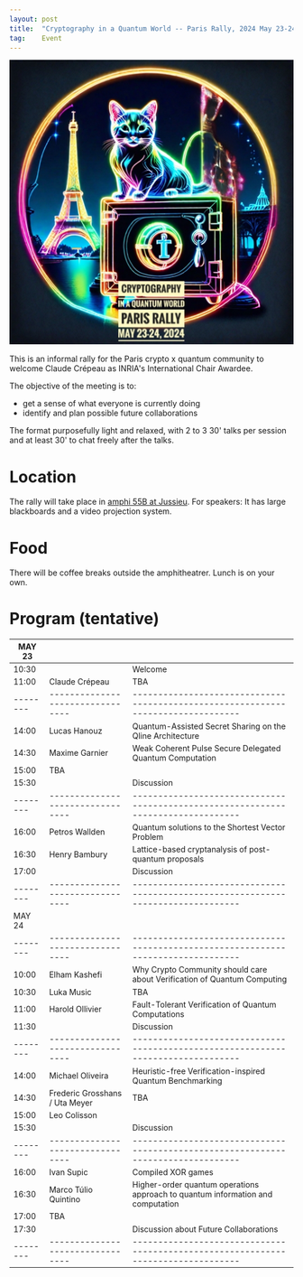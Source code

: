 ```yaml
---
layout: post
title:  "Cryptography in a Quantum World -- Paris Rally, 2024 May 23-24"
tag:    Event
---
```


![Logo](/assets/CIQWPR2024.jpg)

This is an informal rally for the Paris crypto x quantum community to
welcome Claude Crépeau as INRIA's International Chair Awardee.

The objective of the meeting is to:
- get a sense of what everyone is currently doing
- identify and plan possible future collaborations

The format purposefully light and relaxed, with 2 to 3 30' talks per
session and at least 30' to chat freely after the talks.

# Location 
The rally will take place in [amphi 55B at
Jussieu](https://what3words.com/streaks.begun.outdoor). For speakers:
It has large blackboards and a video projection system.

# Food
There will be coffee breaks outside the amphitheatrer. Lunch is on
your own.


# Program (tentative)

| MAY 23 |                                |                                                                                 |
|--------|--------------------------------|---------------------------------------------------------------------------------|
| 10:30  |                                | Welcome                                                                         |
| 11:00  | Claude Crépeau                 | TBA                                                                             |
|--------|--------------------------------|---------------------------------------------------------------------------------|
| 14:00  | Lucas Hanouz                   | Quantum-Assisted Secret Sharing on the Qline Architecture                       |
| 14:30  | Maxime Garnier                 | Weak Coherent Pulse Secure Delegated Quantum Computation                        |
| 15:00  | TBA                            |                                                                                 |
| 15:30  |                                | Discussion                                                                      |
|--------|--------------------------------|---------------------------------------------------------------------------------|
| 16:00  | Petros Wallden                 | Quantum solutions to the Shortest Vector Problem                                |
| 16:30  | Henry Bambury                  | Lattice-based cryptanalysis of post-quantum proposals                           |
| 17:00  |                                | Discussion                                                                      |
|--------|--------------------------------|---------------------------------------------------------------------------------|
| MAY 24 |                                |                                                                                 |
|--------|--------------------------------|---------------------------------------------------------------------------------|
| 10:00  | Elham Kashefi                  | Why Crypto Community should care about Verification of Quantum Computing        |
| 10:30  | Luka Music                     | TBA                                                                             |
| 11:00  | Harold Ollivier                | Fault-Tolerant Verification of Quantum Computations                             |
| 11:30  |                                | Discussion                                                                      |
|--------|--------------------------------|---------------------------------------------------------------------------------|
| 14:00  | Michael Oliveira               | Heuristic-free Verification-inspired Quantum Benchmarking                       |
| 14:30  | Frederic Grosshans / Uta Meyer | TBA                                                                             |
| 15:00  | Leo Colisson                   |                                                                                 |
| 15:30  |                                | Discussion                                                                      |
|--------|--------------------------------|---------------------------------------------------------------------------------|
| 16:00  | Ivan Supic                     | Compiled XOR games                                                              |
| 16:30  | Marco Túlio Quintino           | Higher-order quantum operations approach to quantum information and computation |
| 17:00  | TBA                            |                                                                                 |
| 17:30  |                                | Discussion about Future Collaborations                                          |
|--------|--------------------------------|---------------------------------------------------------------------------------|

